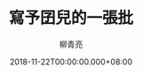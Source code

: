 ---
issue: 302
title: 寫予囝兒的一張批
author: 柳青亮
date: 2018-11-22T00:00:00.000+08:00
topic: 生活
difficulty: 1
wikidata: Q98095732
wikidata_link: https://www.wikidata.org/wiki/Q98095732
---